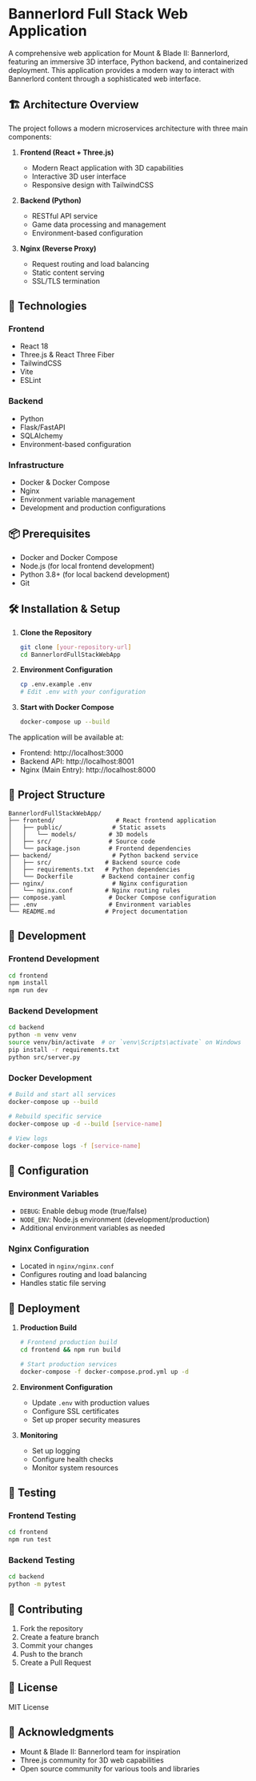 # Bannerlord Full Stack Web Application

A comprehensive web application for Mount & Blade II: Bannerlord, featuring an immersive 3D interface, Python backend, and containerized deployment. This application provides a modern way to interact with Bannerlord content through a sophisticated web interface.

## 🏗️ Architecture Overview

The project follows a modern microservices architecture with three main components:

1. **Frontend (React + Three.js)**
   - Modern React application with 3D capabilities
   - Interactive 3D user interface
   - Responsive design with TailwindCSS

2. **Backend (Python)**
   - RESTful API service
   - Game data processing and management
   - Environment-based configuration

3. **Nginx (Reverse Proxy)**
   - Request routing and load balancing
   - Static content serving
   - SSL/TLS termination

## 🚀 Technologies

### Frontend
- React 18
- Three.js & React Three Fiber
- TailwindCSS
- Vite
- ESLint

### Backend
- Python
- Flask/FastAPI
- SQLAlchemy
- Environment-based configuration

### Infrastructure
- Docker & Docker Compose
- Nginx
- Environment variable management
- Development and production configurations

## 📦 Prerequisites

- Docker and Docker Compose
- Node.js (for local frontend development)
- Python 3.8+ (for local backend development)
- Git

## 🛠️ Installation & Setup

1. **Clone the Repository**
   ```bash
   git clone [your-repository-url]
   cd BannerlordFullStackWebApp
   ```

2. **Environment Configuration**
   ```bash
   cp .env.example .env
   # Edit .env with your configuration
   ```

3. **Start with Docker Compose**
   ```bash
   docker-compose up --build
   ```

The application will be available at:
- Frontend: http://localhost:3000
- Backend API: http://localhost:8001
- Nginx (Main Entry): http://localhost:8000

## 📁 Project Structure

```
BannerlordFullStackWebApp/
├── frontend/                 # React frontend application
│   ├── public/              # Static assets
│   │   └── models/         # 3D models
│   ├── src/                # Source code
│   └── package.json        # Frontend dependencies
├── backend/                 # Python backend service
│   ├── src/               # Backend source code
│   ├── requirements.txt   # Python dependencies
│   └── Dockerfile        # Backend container config
├── nginx/                   # Nginx configuration
│   └── nginx.conf         # Nginx routing rules
├── compose.yaml            # Docker Compose configuration
├── .env                    # Environment variables
└── README.md              # Project documentation
```

## 🔧 Development

### Frontend Development
```bash
cd frontend
npm install
npm run dev
```

### Backend Development
```bash
cd backend
python -m venv venv
source venv/bin/activate  # or `venv\Scripts\activate` on Windows
pip install -r requirements.txt
python src/server.py
```

### Docker Development
```bash
# Build and start all services
docker-compose up --build

# Rebuild specific service
docker-compose up -d --build [service-name]

# View logs
docker-compose logs -f [service-name]
```

## 🔨 Configuration

### Environment Variables
- `DEBUG`: Enable debug mode (true/false)
- `NODE_ENV`: Node.js environment (development/production)
- Additional environment variables as needed

### Nginx Configuration
- Located in `nginx/nginx.conf`
- Configures routing and load balancing
- Handles static file serving

## 🚀 Deployment

1. **Production Build**
   ```bash
   # Frontend production build
   cd frontend && npm run build

   # Start production services
   docker-compose -f docker-compose.prod.yml up -d
   ```

2. **Environment Configuration**
   - Update `.env` with production values
   - Configure SSL certificates
   - Set up proper security measures

3. **Monitoring**
   - Set up logging
   - Configure health checks
   - Monitor system resources

## 🧪 Testing

### Frontend Testing
```bash
cd frontend
npm run test
```

### Backend Testing
```bash
cd backend
python -m pytest
```

## 🤝 Contributing

1. Fork the repository
2. Create a feature branch
3. Commit your changes
4. Push to the branch
5. Create a Pull Request

## 📝 License

MIT License

## 🌟 Acknowledgments

- Mount & Blade II: Bannerlord team for inspiration
- Three.js community for 3D web capabilities
- Open source community for various tools and libraries
